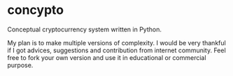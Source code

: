# concypto

Conceptual cryptocurrency system written in Python.

My plan is to make multiple versions of complexity.
I would be very thankful if I got advices, suggestions and contribution from internet community.
Feel free to fork your own version and use it in educational or commercial purpose.